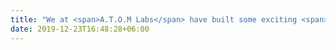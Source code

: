 ```yaml
---
title: "We at <span>A.T.O.M Labs</span> have built some exciting <span>projects</span>"
date: 2019-12-23T16:48:28+06:00
---
```

